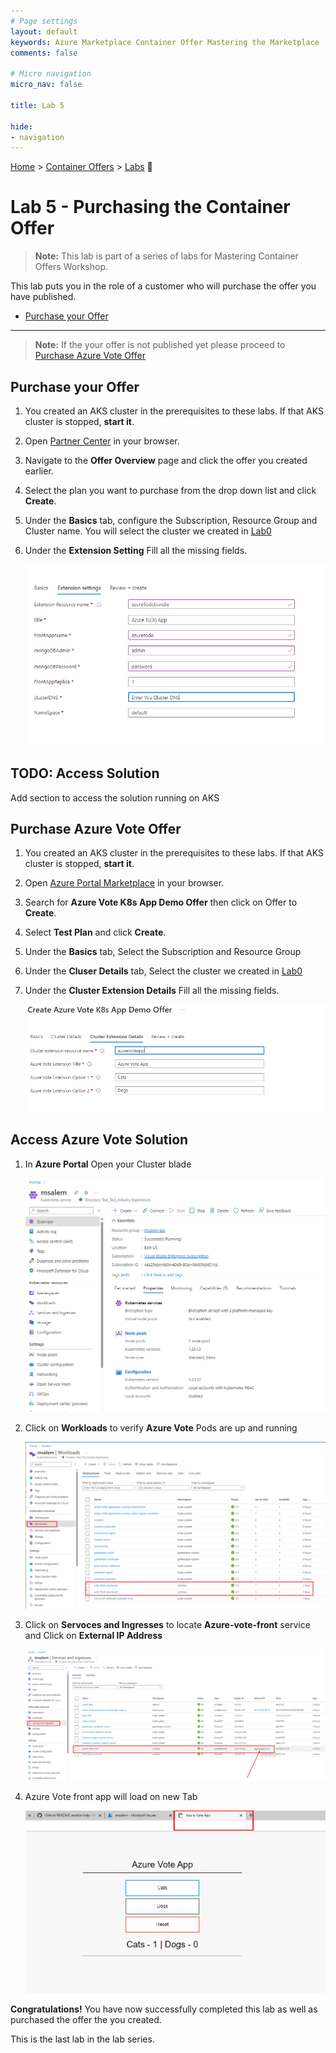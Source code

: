 ```yaml
---
# Page settings
layout: default
keywords: Azure Marketplace Container Offer Mastering the Marketplace
comments: false

# Micro navigation
micro_nav: false

title: Lab 5

hide:
- navigation
---
```


[Home](../../../) > [Container Offers](../../) > [Labs](../../index.md#labs) 🧪

# Lab 5 - Purchasing the Container Offer

> **Note:** This lab is part of a series of labs for Mastering Container Offers Workshop. 

This lab puts you in the role of a customer who will purchase the offer you have published. 


<!-- no toc -->
- [Purchase your Offer](#purchase-your-offer)

---

> **Note:** If the your offer is not published yet please proceed to [Purchase Azure Vote Offer](#purchase-azure-vote-offer)
## Purchase your Offer

1. You created an AKS cluster in the prerequisites to these labs. If that AKS cluster is stopped, **start it**.
2. Open [Partner Center](https://partner.microsoft.com/en-us/dashboard/marketplace-offers/overview) in your browser.
3. Navigate to the **Offer Overview** page and click the offer you created earlier.
4. Select the plan you want to purchase from the drop down list and click **Create**.
5. Under the **Basics** tab, configure the Subscription, Resource Group and Cluster name. You will select the cluster we created in [Lab0](../prerequisites/)
6. Under the **Extension Setting** Fill all the missing fields. 

    ![](./images/resources.png)


## TODO: Access Solution

Add section to access the solution running on AKS



## Purchase Azure Vote Offer
1. You created an AKS cluster in the prerequisites to these labs. If that AKS cluster is stopped, **start it**.
2. Open [Azure Portal Marketplace](https://portal.azure.com/#view/Microsoft_Azure_Marketplace/MarketplaceOffersBlade/selectedMenuItemId/home) in your browser.
3. Search for **Azure Vote K8s App Demo Offer** then click on Offer to  **Create**. 
4. Select **Test Plan**  and click **Create**.
5. Under the **Basics** tab, Select the Subscription and Resource Group 
6. Under the **Cluser Details** tab, Select the cluster we created in [Lab0](../prerequisites/)
7. Under the **Cluster Extension Details** Fill all the missing fields. 

   ![](./images/azurevoteresources.png)

## Access Azure Vote Solution
1. In **Azure Portal** Open your Cluster blade
   
   ![](./images/cluster.png)

1. Click on **Workloads** to verify **Azure Vote** Pods are up and running
   
   ![](./images/clusterworkload.png)

1. Click on **Servoces and Ingresses** to locate **Azure-vote-front** service and Click on **External IP Address**

   ![](./images/clusterservice.png)


1. Azure Vote front app will load on new Tab

   ![](./images/azurevote.png)


**Congratulations!** You have now successfully completed this lab as well as purchased the offer the you created. 

This is the last lab in the lab series.